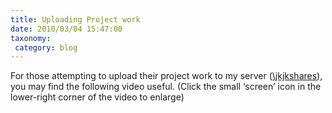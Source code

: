 ```yaml
---
title: Uploading Project work
date: 2010/03/04 15:47:00
taxonomy: 
 category: blog 
---
```


For those attempting to upload their project work to my server ([\jkjkshares](file://%5C%5Cjk%5Cjkshares)), you may find the following video useful. (Click the small ‘screen’ icon in the lower-right corner of the video to enlarge)

